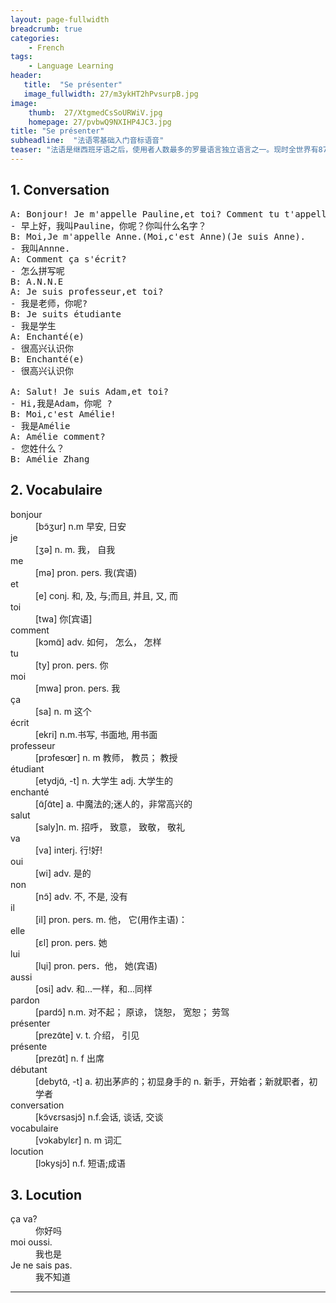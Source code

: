 ```yaml
---
layout: page-fullwidth
breadcrumb: true
categories:
    - French
tags:
    - Language Learning
header:
   title:  "Se présenter"
   image_fullwidth: 27/m3ykHT2hPvsurpB.jpg
image:
    thumb:  27/XtgmedCsSoURWiV.jpg
    homepage: 27/pvbwQ9NXIHP4JC3.jpg
title: "Se présenter"
subheadline:  "法语零基础入门音标语音"
teaser: "法语是继西班牙语之后，使用者人数最多的罗曼语言独立语言之一。现时全世界有8700万人把它作为母语，以及其他2.85亿人使用它（包括把它作为第二语言的人）。法语是很多地区或组织的官方语言（例如联合国、欧洲联盟）。法语属于罗曼语族下，与英语不同源，但英法之间存在相互借鉴词汇。"
---
```


## 1. Conversation
<pre class="line">
A: Bonjour! Je m'appelle Pauline,et toi? Comment tu t'appelles?
- 早上好，我叫Pauline，你呢？你叫什么名字？
B: Moi,Je m'appelle Anne.(Moi,c'est Anne)(Je suis Anne).
- 我叫Annne.
A: Comment ça s'écrit?
- 怎么拼写呢
B: A.N.N.E
A: Je suis professeur,et toi?
- 我是老师，你呢?
B: Je suits étudiante
- 我是学生
A: Enchanté(e)
- 很高兴认识你
B: Enchanté(e)
- 很高兴认识你

A: Salut! Je suis Adam,et toi?
- Hi,我是Adam，你呢 ?
B: Moi,c'est Amélie!
- 我是Amélie
A: Amélie comment?
- 您姓什么？
B: Amélie Zhang
</pre>

<section class="line-remark">
    <h2>2. Vocabulaire</h2>
    <dl>
        <dt>bonjour</dt><dd>[bɔ̃ʒur] n.m 早安, 日安</dd>
        <dt>je</dt><dd>[ʒə] n. m. 我， 自我</dd>
        <dt>me</dt><dd>[mə] pron. pers. 我(宾语)</dd>
        <dt>et</dt><dd>[e] conj. 和, 及, 与;而且, 并且, 又, 而</dd>
        <dt>toi</dt><dd>[twa] 你[宾语]</dd>
        <dt>comment</dt><dd>[kɔmɑ̃] adv. 如何， 怎么， 怎样</dd>
        <dt>tu</dt><dd>[ty] pron. pers. 你</dd>
        <dt>moi</dt><dd>[mwa] pron. pers. 我</dd>
        <dt>ça</dt><dd>[sa] n. m 这个</dd>
        <dt>écrit</dt><dd>[ekri] n.m.书写, 书面地, 用书面</dd>
        <dt>professeur</dt><dd>[prɔfesœr] n. m 教师， 教员； 教授</dd>
        <dt>étudiant</dt><dd>[etydjɑ̃, -t] n. 大学生 adj. 大学生的</dd>
        <dt>enchanté</dt><dd>[ɑ̃∫ɑ̃te] a. 中魔法的;迷人的，非常高兴的</dd>
        <dt>salut</dt><dd>[saly]n. m. 招呼， 致意， 致敬， 敬礼</dd>
        <dt>va</dt><dd>[va] interj. 行!好!</dd>
        <dt>oui</dt><dd>[wi] adv. 是的</dd>
        <dt>non</dt><dd>[nɔ̃] adv. 不, 不是, 没有</dd>
        <dt>il</dt><dd>[il] pron. pers. m. 他， 它(用作主语)：</dd>
        <dt>elle</dt><dd>[εl] pron. pers. 她</dd>
        <dt>lui</dt><dd>[lɥi] pron. pers．他， 她(宾语)</dd>
        <dt>aussi</dt><dd>[osi] adv. 和...一样，和...同样</dd>
        <dt>pardon</dt><dd>[pardɔ̃] n.m. 对不起； 原谅， 饶恕， 宽恕； 劳驾</dd>
        <dt>présenter</dt><dd>[prezɑ̃te] v. t. 介绍， 引见</dd>
        <dt>présente</dt><dd>[prezɑ̃t] n. f 出席</dd>
        <dt>débutant</dt><dd>[debytɑ̃, -t] a. 初出茅庐的；初显身手的 n. 新手，开始者；新就职者，初学者</dd>
        <dt>conversation</dt><dd>[kɔ̃vεrsasjɔ̃] n.f.会话, 谈话, 交谈</dd>
        <dt>vocabulaire</dt><dd>[vɔkabylεr] n. m 词汇</dd>
        <dt>locution</dt><dd>[lɔkysjɔ̃] n.f. 短语;成语</dd>
    </dl>
    <h2>3. Locution</h2>
    <dl>
        <dt>ça va?</dt><dd>你好吗</dd>
        <dt>moi oussi.</dt><dd>我也是</dd>
        <dt>Je ne sais pas.</dt><dd>我不知道</dd>
    </dl>
</section>

---